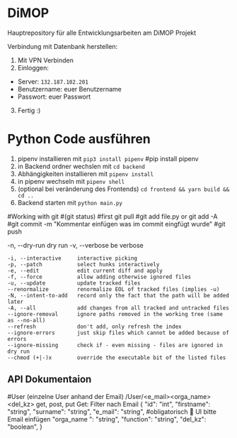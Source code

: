 # DiMOP
Hauptrepository für alle Entwicklungsarbeiten am DiMOP Projekt


Verbindung mit Datenbank herstellen:

1. Mit VPN Verbinden
2. Einloggen:
  - Server: ```132.187.102.201```
  - Benutzername: euer Benutzername
  - Passwort: euer Passwort
3. Fertig :)


# Python Code ausführen

1. pipenv installieren mit ```pip3 install pipenv``` #pip install pipenv
2. in Backend ordner wechslen mit ```cd backend```
3. Abhängigkeiten installieren mit ```pipenv install```
4. in pipenv wechseln mit ```pipenv shell```
5. (optional bei veränderung des Frontends) ```cd frontend && yarn build && cd ..```
6. Backend starten mit ```python main.py```

#Working with git
#(git status)
#first git pull
#git add file.py or git add -A
#git commit -m "Kommentar einfügen was im commit eingfügt wurde"
#git push

-n, --dry-run         dry run
    -v, --verbose         be verbose

    -i, --interactive     interactive picking
    -p, --patch           select hunks interactively
    -e, --edit            edit current diff and apply
    -f, --force           allow adding otherwise ignored files
    -u, --update          update tracked files
    --renormalize         renormalize EOL of tracked files (implies -u)
    -N, --intent-to-add   record only the fact that the path will be added later
    -A, --all             add changes from all tracked and untracked files
    --ignore-removal      ignore paths removed in the working tree (same as --no-all)
    --refresh             don't add, only refresh the index
    --ignore-errors       just skip files which cannot be added because of errors
    --ignore-missing      check if - even missing - files are ignored in dry run
    --chmod (+|-)x        override the executable bit of the listed files

## API Dokumentaion

#User (einzelne User anhand der Email)
/User/<id><firstename><surname><e_mail><orga_name><function><del_kz>
get, post, put
Get: Filter nach Email
{
  "id": "int",
  "firstname": "string",
  "surname": "string", 
  "e_mail": "string", #obligatorisch  UI bitte Email einfügen
  "orga_name ": "string",
  "function": "string",
  "del_kz": "boolean",
}
